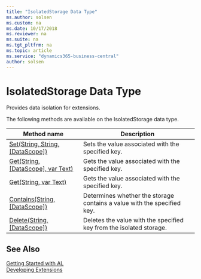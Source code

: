 ```yaml
---
title: "IsolatedStorage Data Type"
ms.author: solsen
ms.custom: na
ms.date: 10/17/2018
ms.reviewer: na
ms.suite: na
ms.tgt_pltfrm: na
ms.topic: article
ms.service: "dynamics365-business-central"
author: solsen
---
```

[//]: # (START>DO_NOT_EDIT)
[//]: # (IMPORTANT:Do not edit any of the content between here and the END>DO_NOT_EDIT.)
[//]: # (Any modifications should be made in the .xml files in the ModernDev repo.)
# IsolatedStorage Data Type
Provides data isolation for extensions.

The following methods are available on the IsolatedStorage data type.


|Method name|Description|
|-----------|-----------|
|[Set(String, String, [DataScope])](isolatedstorage-set-method.md)|Sets the value associated with the specified key.|
|[Get(String, [DataScope], var Text)](isolatedstorage-get-string-datascope-text-method.md)|Gets the value associated with the specified key.|
|[Get(String, var Text)](isolatedstorage-get-string-text-method.md)|Gets the value associated with the specified key.|
|[Contains(String, [DataScope])](isolatedstorage-contains-method.md)|Determines whether the storage contains a value with the specified key.|
|[Delete(String, [DataScope])](isolatedstorage-delete-method.md)|Deletes the value with the specified key from the isolated storage.|


[//]: # (IMPORTANT: END>DO_NOT_EDIT)
## See Also  
[Getting Started with AL](../devenv-get-started.md)  
[Developing Extensions](../devenv-dev-overview.md)  